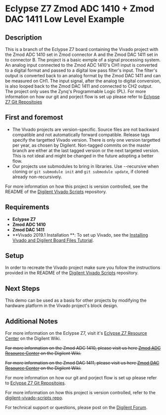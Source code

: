 # Eclypse Z7 Zmod ADC 1410 + Zmod DAC 1411 Low Level Example

## Description

This is a branch of the Eclypse Z7 board containing the Vivado project with the Zmod ADC 1410 set in Zmod connector A and the Zmod DAC 1411 set in to connector B. The project is a basic exmple of a signal processing system. An analog input connected to the Zmod ADC 1410's CH1 input is converted to a digital format and passed to a digital low pass filter's input. The filter's output is converted back to an analog format by the Zmod DAC 1411 and can be measured on CH1. The input signal, after the analog to digital conversion, is also looped back to the Zmod DAC 1411 and connected to CH2 output. The project only uses the Zynq's Programmable Logic (PL). 
For more information on how our git and porject flow is set up please refer to [Eclypse Z7 Git Repositoies](https://reference.digilentinc.com/reference/programmable-logic/eclypse-z7/git)

## First and foremost

* The Vivado projects are version-specific. Source files are not backward compatible and not automatically forward compatible. Release tags specify the targetted Vivado version. There is only one version targetted per year, as chosen by Digilent. Non-tagged commits on the master branch are either at the last tagged version or the next targeted version. This is not ideal and might be changed in the future adopting a better flow.
* Our projects use submodules to bring in libraries. Use --recursive when cloning or `git submodule init` and `git submodule update`, if cloned already non-recursively.

For more information on how this project is version controlled, see the README of the [Digilent Vivado Scripts](https://github.com/Digilent/digilent-vivado-scripts) repository.

## Requirements

* **Eclypse Z7**
* **Zmod ADC 1410**
* **Zmod DAC 1411**
* **Vivado 2019.1 Installation **: To set up Vivado, see the [Installing Vivado and Digilent Board Files Tutorial](https://reference.digilentinc.com/vivado/installing-vivado/start).

## Setup

In order to recreate the Vivado project make sure you follow the instructions provided in the README of the [Digilent Vivado Scripts](https://github.com/Digilent/digilent-vivado-scripts) repository.

## Next Steps

This demo can be used as a basis for other projects by modifying the hardware platform in the Vivado project's block design. 

## Additional Notes

For more information on the Eclypse Z7, visit it's [Eclypse Z7 Resource Center](https://reference.digilentinc.com/reference/programmable-logic/eclypse-z7/start) on the Digilent Wiki.

~~For more information on the Zmod ADC 1410, please visit us here [Zmod ADC Resource Center](https://reference.digilentinc.com/reference/zmod/zmodadc/start) on the Digilent Wiki.~~

~~For more information on the Zmod DAC 1411, please visit us here [Zmod DAC Resource Center](https://reference.digilentinc.com/reference/zmod/zmoddac/start) on the Digilent Wiki.~~

For more information on how our git and porject flow is set up please refer to [Eclypse Z7 Git Repositoies](https://reference.digilentinc.com/reference/programmable-logic/eclypse-z7/git).

For more information on how this project is version controlled, refer to the [digilent-vivado-scripts repo](https://github.com/digilent/digilent-vivado-scripts).

For technical support or questions, please post on the [Digilent Forum](forum.digilentinc.com).